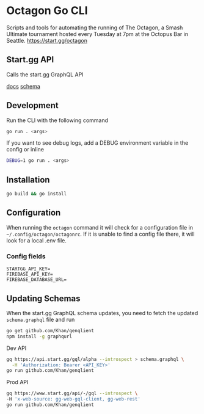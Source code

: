 # Octagon Go CLI

Scripts and tools for automating the running of The Octagon,
a Smash Ultimate tournament hosted every Tuesday
at 7pm at the Octopus Bar in Seattle.
<https://start.gg/octagon>

## Start.gg API

Calls the start.gg GraphQL API

[docs](https://developer.start.gg/docs/intro)
[schema](https://smashgg-schema.netlify.app/reference/query.doc.html)

## Development

Run the CLI with the following command

```bash
go run . <args>
```

If you want to see debug logs,
add a DEBUG environment variable in the config or inline

```bash
DEBUG=1 go run . <args>
```

## Installation

```bash
go build && go install
```

## Configuration

When running the `octagon` command it will check for a configuration file in `~/.config/octagon/octagonrc`.
If it is unable to find a config file there, it will look for a local .env file.

### Config fields

```dotenv
STARTGG_API_KEY=
FIREBASE_API_KEY=
FIREBASE_DATABASE_URL=
```

## Updating Schemas

When the start.gg GraphQL schema updates,
you need to fetch the updated `schema.graphql` file and run

```bash
go get github.com/Khan/genqlient
npm install -g graphqurl
```

Dev API

```bash
gq https://api.start.gg/gql/alpha --introspect > schema.graphql \
  -H 'Authorization: Bearer <API_KEY>'
go run github.com/Khan/genqlient
```

Prod API

```bash
gq https://www.start.gg/api/-/gql --introspect \
-H 'x-web-source: gg-web-gql-client, gg-web-rest'
go run github.com/Khan/genqlient
```

